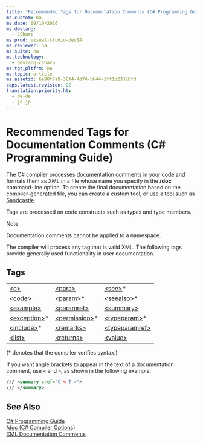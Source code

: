 ```yaml
---
title: "Recommended Tags for Documentation Comments (C# Programming Guide)"
ms.custom: na
ms.date: 09/19/2016
ms.devlang: 
  - CSharp
ms.prod: visual-studio-dev14
ms.reviewer: na
ms.suite: na
ms.technology: 
  - devlang-csharp
ms.tgt_pltfrm: na
ms.topic: article
ms.assetid: 6e98f7a9-38f4-4d74-b644-1ff1b23320fd
caps.latest.revision: 22
translation.priority.ht: 
  - de-de
  - ja-jp
---
```

# Recommended Tags for Documentation Comments (C# Programming Guide)
The C# compiler processes documentation comments in your code and formats them as XML in a file whose name you specify in the **/doc** command-line option. To create the final documentation based on the compiler-generated file, you can create a custom tool, or use a tool such as [Sandcastle](http://shfb.codeplex.com/).  
  
 Tags are processed on code constructs such as types and type members.  
  
> [!NOTE]
>  Documentation comments cannot be applied to a namespace.  
  
 The compiler will process any tag that is valid XML. The following tags provide generally used functionality in user documentation.  
  
## Tags  
  
||||  
|-|-|-|  
|[<c\>](../vs140/-c---C#-Programming-Guide-.md)|[<para\>](../vs140/-para---C#-Programming-Guide-.md)|[<see\>](../vs140/-see---C#-Programming-Guide-.md)*|  
|[<code\>](../vs140/-code---C#-Programming-Guide-.md)|[<param\>](../vs140/-param---C#-Programming-Guide-.md)*|[<seealso\>](../vs140/-seealso---C#-Programming-Guide-.md)*|  
|[<example\>](../vs140/-example---C#-Programming-Guide-.md)|[<paramref\>](../vs140/-paramref---C#-Programming-Guide-.md)|[<summary\>](../vs140/-summary---C#-Programming-Guide-.md)|  
|[<exception\>](../vs140/-exception---C#-Programming-Guide-.md)*|[<permission\>](../vs140/-permission---C#-Programming-Guide-.md)*|[<typeparam\>](../vs140/-typeparam---C#-Programming-Guide-.md)*|  
|[<include\>](../vs140/-include---C#-Programming-Guide-.md)*|[<remarks\>](../vs140/-remarks---C#-Programming-Guide-.md)|[<typeparamref\>](../vs140/-typeparamref---C#-Programming-Guide-.md)|  
|[<list\>](../vs140/-list---C#-Programming-Guide-.md)|[<returns\>](../vs140/-returns---C#-Programming-Guide-.md)|[<value\>](../vs140/-value---C#-Programming-Guide-.md)|  
  
 (* denotes that the compiler verifies syntax.)  
  
 If you want angle brackets to appear in the text of a documentation comment, use `<` and `>`, as shown in the following example.  
  
```xml  
/// <summary cref="C < T >">  
/// </summary>  
```  
  
## See Also  
 [C# Programming Guide](../vs140/C#-Programming-Guide.md)   
 [/doc (C# Compiler Options)](../Topic/-doc%20\(C%23%20Compiler%20Options\).md)   
 [XML Documentation Comments](../vs140/XML-Documentation-Comments--C#-Programming-Guide-.md)